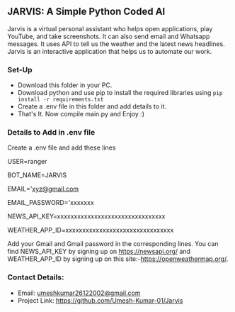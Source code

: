 ## JARVIS: A Simple Python Coded AI

Jarvis is a virtual personal assistant who helps open applications,
play YouTube, and take screenshots. It can also send email and Whatsapp messages.
It uses API to tell us the weather and the latest news headlines.
Jarvis is an interactive application that helps us to automate our work.

### Set-Up
- Download this folder in your PC.
- Download python and use pip to install the required libraries using `pip install -r requirements.txt`
- Create a .env file in this folder and add details to it.
- That's It. Now compile main.py and Enjoy :)

### Details to Add in .env file
Create a .env file and add these lines 

USER=ranger

BOT_NAME=JARVIS 

EMAIL='xyz@gmail.com

EMAIL_PASSWORD='xxxxxxx

NEWS_API_KEY=xxxxxxxxxxxxxxxxxxxxxxxxxxxxxxxx

WEATHER_APP_ID=xxxxxxxxxxxxxxxxxxxxxxxxxxxxxxxx

Add your Gmail and Gmail password in the corresponding lines.
You can find NEWS_API_KEY by signing up on https://newsapi.org/
and WEATHER_APP_ID by signing up on this site:-https://openweathermap.org/.

### Contact Details:
- Email: umeshkumar26122002@gmail.com
- Project Link: https://github.com/Umesh-Kumar-01/Jarvis